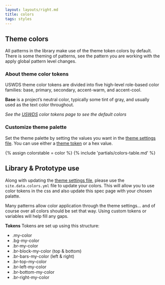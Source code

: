 ```yaml
---
layout: layouts/right.md
title: colors
tags: styles
---
```


## Theme colors
All patterns in the library make use of the theme token colors by default. There is some theming of patterns, see the pattern you are working with the apply global pattern level changes. 

### About theme color tokens
USWDS theme color tokens are divided into five high-level role-based color families: base, primary, secondary, accent-warm, and accent-cool.

**Base** is a project’s neutral color, typically some tint of gray, and usually used as the text color throughout.

_See the [USWDS](https://designsystem.digital.gov/design-tokens/color/theme-tokens/#about-theme-color-tokens) color tokens page to see the default colors_

### Customize theme palette
Set the theme palette by setting the values you want in the [theme settings file](/docs/themesettings). You can use either a [theme token](https://designsystem.digital.gov/design-tokens/color/system-tokens/#using-color-tokens-2) or a hex value.

{% assign colorstable = color %}
{% include 'partials/colors-table.md' %}


## Library & Prototype use
Along with updating the [theme settings file](/docs/themesettings), please use the `site.data.colors.yml` file to update your colors. This will allow you to use color tokens in the css and also update this spec page with your chosen palatte.

Many patterns allow color application through the theme settings... and of course over all colors should be set that way. Using custom tokens or variables will help fill any gaps.

**Tokens**
Tokens are set up using this structure:
- .my-color
- .bg-my-color
- .br-my-color
- .br-block-my-color (top & bottom)
- .br-bars-my-color (left & right)
- .br-top-my-color
- .br-left-my-color
- .br-bottom-my-color
- .br-right-my-color